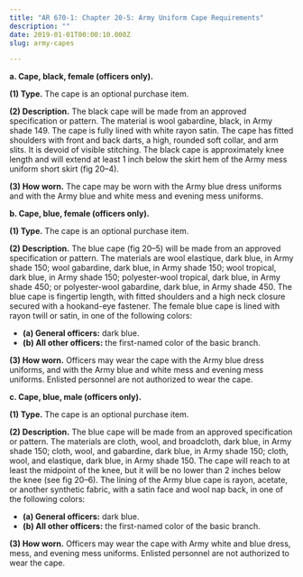 ```yaml
---
title: "AR 670-1: Chapter 20-5: Army Uniform Cape Requirements"
description: ""
date: 2019-01-01T00:00:10.000Z
slug: army-capes

---
```


<strong>a. Cape, black, female (officers only).</strong>

<strong>(1) Type.</strong> The cape is an optional purchase item.

<strong>(2) Description.</strong> The black cape will be made from an approved specification or pattern. The material is wool gabardine, black, in Army shade 149. The cape is fully lined with white rayon satin. The cape has fitted shoulders with
front and back darts, a high, rounded soft collar, and arm slits. It is devoid of visible stitching. The black cape is approximately knee length and will extend at least 1 inch below the skirt hem of the Army mess uniform short skirt (fig 20–4).

<strong>(3) How worn.</strong> The cape may be worn with the Army blue dress uniforms and with the Army blue and white mess and evening mess uniforms.

<strong>b. Cape, blue, female (officers only).</strong>

<strong>(1) Type.</strong> The cape is an optional purchase item.

<strong>(2) Description.</strong> The blue cape (fig 20–5) will be made from an approved specification or pattern. The materials are wool elastique, dark blue, in Army shade 150; wool gabardine, dark blue, in Army shade 150; wool tropical, dark blue, in Army shade 150; polyester-wool tropical, dark blue, in Army shade 450; or polyester-wool gabardine, dark blue, in Army shade 450. The blue cape is fingertip length, with fitted shoulders and a high neck closure secured with a hookand-eye
fastener. The female blue cape is lined with rayon twill or satin, in one of the following colors:

<ul><li><strong>(a) General officers:</strong> dark blue.</li>
<li><strong>(b) All other officers:</strong> the first-named color of the basic branch.</li></ul>

<strong>(3) How worn.</strong> Officers may wear the cape with the Army blue dress uniforms, and with the Army blue and white mess and evening mess uniforms. Enlisted personnel are not authorized to wear the cape.

<strong>c. Cape, blue, male (officers only).</strong>

<strong>(1) Type.</strong> The cape is an optional purchase item.<strong>

(2) Description.</strong> The blue cape will be made from an approved specification or pattern. The materials are cloth, wool, and broadcloth, dark blue, in Army shade 150; cloth, wool, and gabardine, dark blue, in Army shade 150; cloth, wool, and elastique, dark blue, in Army shade 150. The cape will reach to at least the midpoint of the knee, but it will be no lower than 2 inches below the knee (see fig 20–6). The lining of the Army blue cape is rayon, acetate, or another synthetic fabric, with a satin face and wool nap back, in one of the following colors:

<ul><li><strong>(a) General officers:</strong> dark blue.</li>
<li><strong>(b) All other officers:</strong> the first-named color of the basic branch.</li></ul>

<strong>(3) How worn.</strong> Officers may wear the cape with Army white and blue dress, mess, and evening mess uniforms. Enlisted personnel are not authorized to wear the cape.


